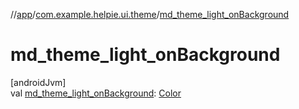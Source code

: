 //[app](../../index.md)/[com.example.helpie.ui.theme](index.md)/[md_theme_light_onBackground](md_theme_light_on-background.md)

# md_theme_light_onBackground

[androidJvm]\
val [md_theme_light_onBackground](md_theme_light_on-background.md): [Color](https://developer.android.com/reference/kotlin/androidx/compose/ui/graphics/Color.html)
